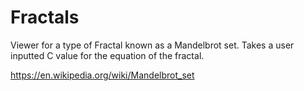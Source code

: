 # Fractals

Viewer for a type of Fractal known as a Mandelbrot set.
Takes a user inputted C value for the equation of the fractal.

https://en.wikipedia.org/wiki/Mandelbrot_set
